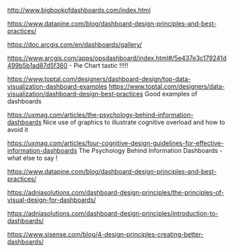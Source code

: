 http://www.bigbookofdashboards.com/index.html

https://www.datapine.com/blog/dashboard-design-principles-and-best-practices/

https://doc.arcgis.com/en/dashboards/gallery/

https://www.arcgis.com/apps/opsdashboard/index.html#/5e437e3c179241d499b5b1ad87d5f360 - Pie Chart tastic !!!!!


https://www.toptal.com/designers/dashboard-design/top-data-visualization-dashboard-examples
https://www.toptal.com/designers/data-visualization/dashboard-design-best-practices
Good examples of dashboards


https://uxmag.com/articles/the-psychology-behind-information-dashboards
Nice use of graphics to illustrate cognitive overload and how to avoid it

https://uxmag.com/articles/four-cognitive-design-guidelines-for-effective-information-dashboards
The Psychology Behind Information Dashboards - what else to say !

https://www.datapine.com/blog/dashboard-design-principles-and-best-practices/

https://adniasolutions.com/dashboard-design-principles/the-principles-of-visual-design-for-dashboards/

https://adniasolutions.com/dashboard-design-principles/introduction-to-dashboards/

https://www.sisense.com/blog/4-design-principles-creating-better-dashboards/